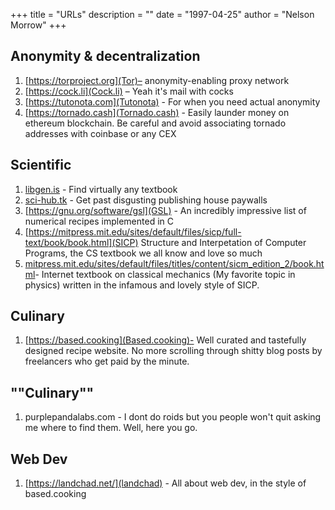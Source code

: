 +++
title = "URLs"
description = ""
date = "1997-04-25"
author = "Nelson Morrow"
+++

## Anonymity & decentralization
1. [https://torproject.org](Tor)– anonymity-enabling proxy network
3. [https://cock.li](Cock.li) – Yeah it's mail with cocks
4. [https://tutonota.com](Tutonota) - For when you need actual anonymity
5. [https://tornado.cash](Tornado.cash) - Easily launder money on ethereum blockchain. Be careful and avoid
   associating tornado addresses with coinbase or any CEX

## Scientific
1. [libgen.is](Libgen) - Find virtually any textbook
2. [sci-hub.tk](sci-hub) - Get past disgusting publishing house paywalls
3. [https://gnu.org/software/gsl](GSL) - An incredibly impressive list of numerical recipes implemented in C
4. [https://mitpress.mit.edu/sites/default/files/sicp/full-text/book/book.html](SICP) Structure and Interpetation of Computer Programs, the CS textbook we all know
   and love so much
5. [mitpress.mit.edu/sites/default/files/titles/content/sicm_edition_2/book.html](SICM)-
   Internet textbook on classical mechanics (My favorite topic in physics) written in the infamous and lovely style of
   SICP.

## Culinary
1. [https://based.cooking](Based.cooking)- Well curated and tastefully designed recipe website. No more scrolling
   through shitty blog posts by freelancers who get paid by the minute.

## ""Culinary""
1. purplepandalabs.com - I dont do roids but you people won't quit asking me where to find
   them. Well, here you go.

## Web Dev
1. [https://landchad.net/](landchad) - All about web dev, in the style of based.cooking
